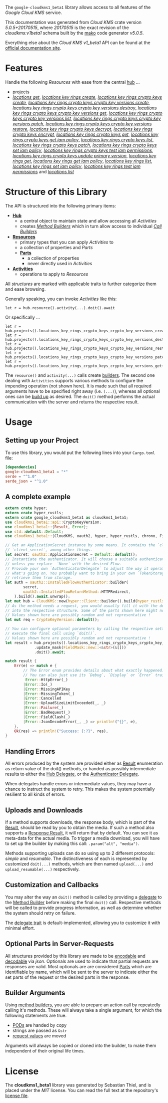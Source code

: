 <!---
DO NOT EDIT !
This file was generated automatically from 'src/generator/templates/api/README.md.mako'
DO NOT EDIT !
-->
The `google-cloudkms1_beta1` library allows access to all features of the *Google Cloud KMS* service.

This documentation was generated from *Cloud KMS* crate version *5.0.5+20170515*, where *20170515* is the exact revision of the *cloudkms:v1beta1* schema built by the [mako](http://www.makotemplates.org/) code generator *v5.0.5*.

Everything else about the *Cloud KMS* *v1_beta1* API can be found at the
[official documentation site](https://cloud.google.com/kms/).
# Features

Handle the following *Resources* with ease from the central [hub](https://docs.rs/google-cloudkms1_beta1/5.0.5+20170515/google_cloudkms1_beta1/CloudKMS) ... 

* projects
 * [*locations get*](https://docs.rs/google-cloudkms1_beta1/5.0.5+20170515/google_cloudkms1_beta1/api::ProjectLocationGetCall), [*locations key rings create*](https://docs.rs/google-cloudkms1_beta1/5.0.5+20170515/google_cloudkms1_beta1/api::ProjectLocationKeyRingCreateCall), [*locations key rings crypto keys create*](https://docs.rs/google-cloudkms1_beta1/5.0.5+20170515/google_cloudkms1_beta1/api::ProjectLocationKeyRingCryptoKeyCreateCall), [*locations key rings crypto keys crypto key versions create*](https://docs.rs/google-cloudkms1_beta1/5.0.5+20170515/google_cloudkms1_beta1/api::ProjectLocationKeyRingCryptoKeyCryptoKeyVersionCreateCall), [*locations key rings crypto keys crypto key versions destroy*](https://docs.rs/google-cloudkms1_beta1/5.0.5+20170515/google_cloudkms1_beta1/api::ProjectLocationKeyRingCryptoKeyCryptoKeyVersionDestroyCall), [*locations key rings crypto keys crypto key versions get*](https://docs.rs/google-cloudkms1_beta1/5.0.5+20170515/google_cloudkms1_beta1/api::ProjectLocationKeyRingCryptoKeyCryptoKeyVersionGetCall), [*locations key rings crypto keys crypto key versions list*](https://docs.rs/google-cloudkms1_beta1/5.0.5+20170515/google_cloudkms1_beta1/api::ProjectLocationKeyRingCryptoKeyCryptoKeyVersionListCall), [*locations key rings crypto keys crypto key versions patch*](https://docs.rs/google-cloudkms1_beta1/5.0.5+20170515/google_cloudkms1_beta1/api::ProjectLocationKeyRingCryptoKeyCryptoKeyVersionPatchCall), [*locations key rings crypto keys crypto key versions restore*](https://docs.rs/google-cloudkms1_beta1/5.0.5+20170515/google_cloudkms1_beta1/api::ProjectLocationKeyRingCryptoKeyCryptoKeyVersionRestoreCall), [*locations key rings crypto keys decrypt*](https://docs.rs/google-cloudkms1_beta1/5.0.5+20170515/google_cloudkms1_beta1/api::ProjectLocationKeyRingCryptoKeyDecryptCall), [*locations key rings crypto keys encrypt*](https://docs.rs/google-cloudkms1_beta1/5.0.5+20170515/google_cloudkms1_beta1/api::ProjectLocationKeyRingCryptoKeyEncryptCall), [*locations key rings crypto keys get*](https://docs.rs/google-cloudkms1_beta1/5.0.5+20170515/google_cloudkms1_beta1/api::ProjectLocationKeyRingCryptoKeyGetCall), [*locations key rings crypto keys get iam policy*](https://docs.rs/google-cloudkms1_beta1/5.0.5+20170515/google_cloudkms1_beta1/api::ProjectLocationKeyRingCryptoKeyGetIamPolicyCall), [*locations key rings crypto keys list*](https://docs.rs/google-cloudkms1_beta1/5.0.5+20170515/google_cloudkms1_beta1/api::ProjectLocationKeyRingCryptoKeyListCall), [*locations key rings crypto keys patch*](https://docs.rs/google-cloudkms1_beta1/5.0.5+20170515/google_cloudkms1_beta1/api::ProjectLocationKeyRingCryptoKeyPatchCall), [*locations key rings crypto keys set iam policy*](https://docs.rs/google-cloudkms1_beta1/5.0.5+20170515/google_cloudkms1_beta1/api::ProjectLocationKeyRingCryptoKeySetIamPolicyCall), [*locations key rings crypto keys test iam permissions*](https://docs.rs/google-cloudkms1_beta1/5.0.5+20170515/google_cloudkms1_beta1/api::ProjectLocationKeyRingCryptoKeyTestIamPermissionCall), [*locations key rings crypto keys update primary version*](https://docs.rs/google-cloudkms1_beta1/5.0.5+20170515/google_cloudkms1_beta1/api::ProjectLocationKeyRingCryptoKeyUpdatePrimaryVersionCall), [*locations key rings get*](https://docs.rs/google-cloudkms1_beta1/5.0.5+20170515/google_cloudkms1_beta1/api::ProjectLocationKeyRingGetCall), [*locations key rings get iam policy*](https://docs.rs/google-cloudkms1_beta1/5.0.5+20170515/google_cloudkms1_beta1/api::ProjectLocationKeyRingGetIamPolicyCall), [*locations key rings list*](https://docs.rs/google-cloudkms1_beta1/5.0.5+20170515/google_cloudkms1_beta1/api::ProjectLocationKeyRingListCall), [*locations key rings set iam policy*](https://docs.rs/google-cloudkms1_beta1/5.0.5+20170515/google_cloudkms1_beta1/api::ProjectLocationKeyRingSetIamPolicyCall), [*locations key rings test iam permissions*](https://docs.rs/google-cloudkms1_beta1/5.0.5+20170515/google_cloudkms1_beta1/api::ProjectLocationKeyRingTestIamPermissionCall) and [*locations list*](https://docs.rs/google-cloudkms1_beta1/5.0.5+20170515/google_cloudkms1_beta1/api::ProjectLocationListCall)




# Structure of this Library

The API is structured into the following primary items:

* **[Hub](https://docs.rs/google-cloudkms1_beta1/5.0.5+20170515/google_cloudkms1_beta1/CloudKMS)**
    * a central object to maintain state and allow accessing all *Activities*
    * creates [*Method Builders*](https://docs.rs/google-cloudkms1_beta1/5.0.5+20170515/google_cloudkms1_beta1/client::MethodsBuilder) which in turn
      allow access to individual [*Call Builders*](https://docs.rs/google-cloudkms1_beta1/5.0.5+20170515/google_cloudkms1_beta1/client::CallBuilder)
* **[Resources](https://docs.rs/google-cloudkms1_beta1/5.0.5+20170515/google_cloudkms1_beta1/client::Resource)**
    * primary types that you can apply *Activities* to
    * a collection of properties and *Parts*
    * **[Parts](https://docs.rs/google-cloudkms1_beta1/5.0.5+20170515/google_cloudkms1_beta1/client::Part)**
        * a collection of properties
        * never directly used in *Activities*
* **[Activities](https://docs.rs/google-cloudkms1_beta1/5.0.5+20170515/google_cloudkms1_beta1/client::CallBuilder)**
    * operations to apply to *Resources*

All *structures* are marked with applicable traits to further categorize them and ease browsing.

Generally speaking, you can invoke *Activities* like this:

```Rust,ignore
let r = hub.resource().activity(...).doit().await
```

Or specifically ...

```ignore
let r = hub.projects().locations_key_rings_crypto_keys_crypto_key_versions_create(...).doit().await
let r = hub.projects().locations_key_rings_crypto_keys_crypto_key_versions_destroy(...).doit().await
let r = hub.projects().locations_key_rings_crypto_keys_crypto_key_versions_restore(...).doit().await
let r = hub.projects().locations_key_rings_crypto_keys_crypto_key_versions_patch(...).doit().await
let r = hub.projects().locations_key_rings_crypto_keys_crypto_key_versions_get(...).doit().await
```

The `resource()` and `activity(...)` calls create [builders][builder-pattern]. The second one dealing with `Activities` 
supports various methods to configure the impending operation (not shown here). It is made such that all required arguments have to be 
specified right away (i.e. `(...)`), whereas all optional ones can be [build up][builder-pattern] as desired.
The `doit()` method performs the actual communication with the server and returns the respective result.

# Usage

## Setting up your Project

To use this library, you would put the following lines into your `Cargo.toml` file:

```toml
[dependencies]
google-cloudkms1_beta1 = "*"
serde = "^1.0"
serde_json = "^1.0"
```

## A complete example

```Rust
extern crate hyper;
extern crate hyper_rustls;
extern crate google_cloudkms1_beta1 as cloudkms1_beta1;
use cloudkms1_beta1::api::CryptoKeyVersion;
use cloudkms1_beta1::{Result, Error};
use std::default::Default;
use cloudkms1_beta1::{CloudKMS, oauth2, hyper, hyper_rustls, chrono, FieldMask};

// Get an ApplicationSecret instance by some means. It contains the `client_id` and 
// `client_secret`, among other things.
let secret: oauth2::ApplicationSecret = Default::default();
// Instantiate the authenticator. It will choose a suitable authentication flow for you, 
// unless you replace  `None` with the desired Flow.
// Provide your own `AuthenticatorDelegate` to adjust the way it operates and get feedback about 
// what's going on. You probably want to bring in your own `TokenStorage` to persist tokens and
// retrieve them from storage.
let auth = oauth2::InstalledFlowAuthenticator::builder(
        secret,
        oauth2::InstalledFlowReturnMethod::HTTPRedirect,
    ).build().await.unwrap();
let mut hub = CloudKMS::new(hyper::Client::builder().build(hyper_rustls::HttpsConnectorBuilder::new().with_native_roots().unwrap().https_or_http().enable_http1().build()), auth);
// As the method needs a request, you would usually fill it with the desired information
// into the respective structure. Some of the parts shown here might not be applicable !
// Values shown here are possibly random and not representative !
let mut req = CryptoKeyVersion::default();

// You can configure optional parameters by calling the respective setters at will, and
// execute the final call using `doit()`.
// Values shown here are possibly random and not representative !
let result = hub.projects().locations_key_rings_crypto_keys_crypto_key_versions_patch(req, "name")
             .update_mask(FieldMask::new::<&str>(&[]))
             .doit().await;

match result {
    Err(e) => match e {
        // The Error enum provides details about what exactly happened.
        // You can also just use its `Debug`, `Display` or `Error` traits
         Error::HttpError(_)
        |Error::Io(_)
        |Error::MissingAPIKey
        |Error::MissingToken(_)
        |Error::Cancelled
        |Error::UploadSizeLimitExceeded(_, _)
        |Error::Failure(_)
        |Error::BadRequest(_)
        |Error::FieldClash(_)
        |Error::JsonDecodeError(_, _) => println!("{}", e),
    },
    Ok(res) => println!("Success: {:?}", res),
}

```
## Handling Errors

All errors produced by the system are provided either as [Result](https://docs.rs/google-cloudkms1_beta1/5.0.5+20170515/google_cloudkms1_beta1/client::Result) enumeration as return value of
the doit() methods, or handed as possibly intermediate results to either the 
[Hub Delegate](https://docs.rs/google-cloudkms1_beta1/5.0.5+20170515/google_cloudkms1_beta1/client::Delegate), or the [Authenticator Delegate](https://docs.rs/yup-oauth2/*/yup_oauth2/trait.AuthenticatorDelegate.html).

When delegates handle errors or intermediate values, they may have a chance to instruct the system to retry. This 
makes the system potentially resilient to all kinds of errors.

## Uploads and Downloads
If a method supports downloads, the response body, which is part of the [Result](https://docs.rs/google-cloudkms1_beta1/5.0.5+20170515/google_cloudkms1_beta1/client::Result), should be
read by you to obtain the media.
If such a method also supports a [Response Result](https://docs.rs/google-cloudkms1_beta1/5.0.5+20170515/google_cloudkms1_beta1/client::ResponseResult), it will return that by default.
You can see it as meta-data for the actual media. To trigger a media download, you will have to set up the builder by making
this call: `.param("alt", "media")`.

Methods supporting uploads can do so using up to 2 different protocols: 
*simple* and *resumable*. The distinctiveness of each is represented by customized 
`doit(...)` methods, which are then named `upload(...)` and `upload_resumable(...)` respectively.

## Customization and Callbacks

You may alter the way an `doit()` method is called by providing a [delegate](https://docs.rs/google-cloudkms1_beta1/5.0.5+20170515/google_cloudkms1_beta1/client::Delegate) to the 
[Method Builder](https://docs.rs/google-cloudkms1_beta1/5.0.5+20170515/google_cloudkms1_beta1/client::CallBuilder) before making the final `doit()` call. 
Respective methods will be called to provide progress information, as well as determine whether the system should 
retry on failure.

The [delegate trait](https://docs.rs/google-cloudkms1_beta1/5.0.5+20170515/google_cloudkms1_beta1/client::Delegate) is default-implemented, allowing you to customize it with minimal effort.

## Optional Parts in Server-Requests

All structures provided by this library are made to be [encodable](https://docs.rs/google-cloudkms1_beta1/5.0.5+20170515/google_cloudkms1_beta1/client::RequestValue) and 
[decodable](https://docs.rs/google-cloudkms1_beta1/5.0.5+20170515/google_cloudkms1_beta1/client::ResponseResult) via *json*. Optionals are used to indicate that partial requests are responses 
are valid.
Most optionals are are considered [Parts](https://docs.rs/google-cloudkms1_beta1/5.0.5+20170515/google_cloudkms1_beta1/client::Part) which are identifiable by name, which will be sent to 
the server to indicate either the set parts of the request or the desired parts in the response.

## Builder Arguments

Using [method builders](https://docs.rs/google-cloudkms1_beta1/5.0.5+20170515/google_cloudkms1_beta1/client::CallBuilder), you are able to prepare an action call by repeatedly calling it's methods.
These will always take a single argument, for which the following statements are true.

* [PODs][wiki-pod] are handed by copy
* strings are passed as `&str`
* [request values](https://docs.rs/google-cloudkms1_beta1/5.0.5+20170515/google_cloudkms1_beta1/client::RequestValue) are moved

Arguments will always be copied or cloned into the builder, to make them independent of their original life times.

[wiki-pod]: http://en.wikipedia.org/wiki/Plain_old_data_structure
[builder-pattern]: http://en.wikipedia.org/wiki/Builder_pattern
[google-go-api]: https://github.com/google/google-api-go-client

# License
The **cloudkms1_beta1** library was generated by Sebastian Thiel, and is placed 
under the *MIT* license.
You can read the full text at the repository's [license file][repo-license].

[repo-license]: https://github.com/Byron/google-apis-rsblob/main/LICENSE.md

